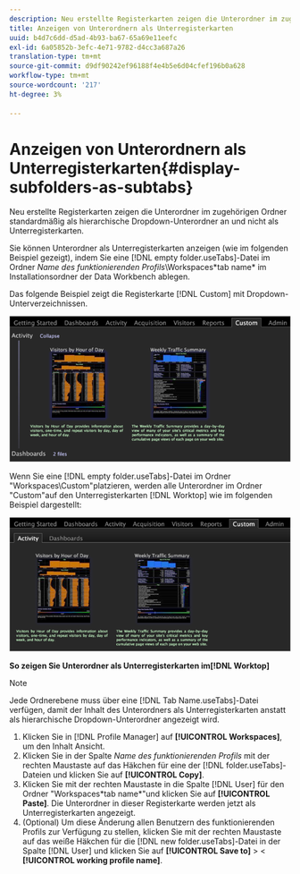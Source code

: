 ```yaml
---
description: Neu erstellte Registerkarten zeigen die Unterordner im zugehörigen Ordner standardmäßig als hierarchische Dropdown-Unterordner an und nicht als Unterregisterkarten.
title: Anzeigen von Unterordnern als Unterregisterkarten
uuid: b4d7c6dd-d5ad-4b93-ba67-65a69e11eefc
exl-id: 6a05852b-3efc-4e71-9782-d4cc3a687a26
translation-type: tm+mt
source-git-commit: d9df90242ef96188f4e4b5e6d04cfef196b0a628
workflow-type: tm+mt
source-wordcount: '217'
ht-degree: 3%

---
```


# Anzeigen von Unterordnern als Unterregisterkarten{#display-subfolders-as-subtabs}

Neu erstellte Registerkarten zeigen die Unterordner im zugehörigen Ordner standardmäßig als hierarchische Dropdown-Unterordner an und nicht als Unterregisterkarten.

Sie können Unterordner als Unterregisterkarten anzeigen (wie im folgenden Beispiel gezeigt), indem Sie eine [!DNL empty folder.useTabs]-Datei im Ordner *Name des funktionierenden Profils*\Workspaces\*tab name* im Installationsordner der Data Workbench ablegen.

Das folgende Beispiel zeigt die Registerkarte [!DNL Custom] mit Dropdown-Unterverzeichnissen.

![](assets/client-sub.png)

Wenn Sie eine [!DNL empty folder.useTabs]-Datei im Ordner &quot;Workspaces\Custom&quot;platzieren, werden alle Unterordner im Ordner &quot;Custom&quot;auf den Unterregisterkarten [!DNL Worktop] wie im folgenden Beispiel dargestellt:

![](assets/client-sub2.png)

**So zeigen Sie Unterordner als Unterregisterkarten im[!DNL Worktop]**

>[!NOTE]
>
>Jede Ordnerebene muss über eine [!DNL Tab Name.useTabs]-Datei verfügen, damit der Inhalt des Unterordners als Unterregisterkarten anstatt als hierarchische Dropdown-Unterordner angezeigt wird.

1. Klicken Sie in [!DNL Profile Manager] auf **[!UICONTROL Workspaces]**, um den Inhalt Ansicht.
1. Klicken Sie in der Spalte *Name des funktionierenden Profils* mit der rechten Maustaste auf das Häkchen für eine der [!DNL folder.useTabs]-Dateien und klicken Sie auf **[!UICONTROL Copy]**.
1. Klicken Sie mit der rechten Maustaste in die Spalte [!DNL User] für den Ordner &quot;Workspaces\*tab name*&quot;und klicken Sie auf **[!UICONTROL Paste]**. Die Unterordner in dieser Registerkarte werden jetzt als Unterregisterkarten angezeigt.
1. (Optional) Um diese Änderung allen Benutzern des funktionierenden Profils zur Verfügung zu stellen, klicken Sie mit der rechten Maustaste auf das weiße Häkchen für die [!DNL new folder.useTabs]-Datei in der Spalte [!DNL User] und klicken Sie auf **[!UICONTROL Save to]** > &lt; **[!UICONTROL working profile name]**.
